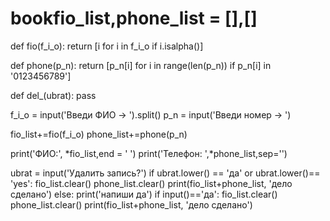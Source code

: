 # bookfio_list,phone_list = [],[]

def fio(f_i_o):
    return [i for i in f_i_o if i.isalpha()]
     
def phone(p_n):
    return [p_n[i] for i in range(len(p_n)) if p_n[i] in '0123456789']

def del_(ubrat):
    pass
    


f_i_o = input('Введи ФИО -> ').split()
p_n = input('Введи номер -> ')
 
fio_list+=fio(f_i_o)
phone_list+=phone(p_n)

print('ФИО:', *fio_list,end = ' ')
print('Телефон: ',*phone_list,sep='')

ubrat = input('Удалить запись?')
if ubrat.lower() == 'да' or ubrat.lower()== 'yes':
    fio_list.clear()
    phone_list.clear()
    print(fio_list+phone_list, 'дело сделано')
else: print('напиши да')
if input()=='да':
    fio_list.clear()
    phone_list.clear()
    print(fio_list+phone_list, 'дело сделано')

